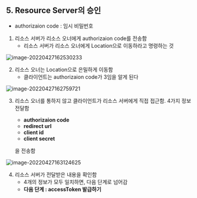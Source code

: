 ## 5. Resource Server의 승인

- authorizaion code : 임시 비밀번호

1. 리소스 서버가 리소스 오너에게 authorizaion code를 전송함
   - 리소스 서버가 리소스 오너에게 Location으로 이동하라고 명령하는 것

![image-20220427162530233](C:\Users\4545a\AppData\Roaming\Typora\typora-user-images\image-20220427162530233.png)





2. 리소스 오너는 Location으로 은밀하게 이동함
   - 클라이언트는 authorizaion code가 3임을 알게 된다

![image-20220427162759721](C:\Users\4545a\AppData\Roaming\Typora\typora-user-images\image-20220427162759721.png)



3. 리소스 오너를 통하지 않고 클라이언트가 리소스 서버에게 직접 접근함. 4가지 정보 전달함

   -  **authorizaion code**
   - **redirect url**
   - **client id**
   - **client secret**

   을 전송함

![image-20220427163124625](C:\Users\4545a\AppData\Roaming\Typora\typora-user-images\image-20220427163124625.png)



4. 리소스 서버가 전달받은 내용을 확인함
   - 4개의 정보가 모두 일치하면, 다음 단계로 넘어감
   - **다음 단계 : accessToken 발급하기**